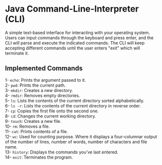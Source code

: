 <h1>Java Command-Line-Interpreter (CLI)</h1>
A simple text-based interface for interacting with your operating system.
Users can input commands through the keyboard and press enter, and the CLI will parse and execute the indicated commands.
The CLI will keep accepting different commands until the user enters "exit" which will terminate it.

<h2>Implemented Commands</h2>
1- <code>echo</code>: Prints the argument passed to it.<br>
2- <code>pwd</code>: Prints the current path.<br>
3- <code>mkdir</code>: Creates a new directory.<br>
4- <code>rmdir</code>: Removes empty directories.<br>
5- <code>ls</code>: Lists the contents of the current directory sorted alphabetically.<br>
6- <code>ls -r</code>: Lists the contents of the current directory in reverse order.<br>
7- <code>cp</code>: Copies the first file onto the second one.<br>
8- <code>cd</code>: Changes the current working directory.<br>
9- <code>touch</code>: Creates a new file.<br>
10- <code>rm</code>: Removes a file.<br>
11- <code>cat</code>: Prints contents of a file. <br>
12- <code>wc</code>: Used for counting purpose. Where it displays a four-columnar
output of the number of lines, number of words, number of characters and file name.<br>
13- <code>history</code>: Displays the commands you’ve last entered.<br>
14- <code>exit</code>: Terminates the program.